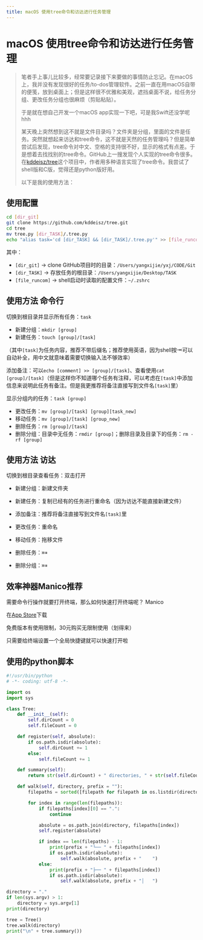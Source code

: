 ```yaml
---
title: macOS 使用tree命令和访达进行任务管理
---
```


# macOS 使用tree命令和访达进行任务管理

> 笔者手上事儿比较多，经常要记录接下来要做的事情防止忘记。在macOS上，我并没有发现很好的任务/to-dos管理软件。之前一直在用macOS自带的便笺，放到桌面上；但是这样很不优雅和美观，遮挡桌面不说，给任务分组、更改任务分组也很麻烦（剪贴粘贴）。
> 
> 于是就在想自己开发一个macOS app实现一下吧，可是我Swift还没学呢hhh
> 
> 某天晚上突然想到这不就是文件目录吗？文件夹是分组，里面的文件是任务。突然就想起来访达和tree命令，这不就是天然的任务管理吗？但是简单尝试后发现，tree命令对中文、空格的支持很不好，显示的格式有点差。于是想着去找找别的tree命令。GitHub上一搜发现个人实现的tree命令很多。在[kddeisz/tree](https://github.com/kddeisz/tree.git)这个项目中，作者用多种语言实现了tree命令。我尝试了shell版和C版，觉得还是python版好用。
> 
> 以下是我的使用方法：

## 使用配置

```bash
cd [dir_git]
git clone https://github.com/kddeisz/tree.git
cd tree
mv tree.py [dir_TASK]/.tree.py
echo "alias task='cd [dir_TASK] && [dir_TASK]/.tree.py'" >> [file_runcom]
```

其中：

- `[dir_git]` -> clone GitHub项目时的目录：`/Users/yangxijie/yxj/CODE/Git`
- `[dir_TASK]` -> 存放任务的根目录：`/Users/yangxijie/Desktop/TASK`
- `[file_runcom]` -> shell启动时读取的配置文件：`~/.zshrc`

## 使用方法 命令行

切换到根目录并显示所有任务：`task`

- 新建分组：`mkdir [group]`
- 新建任务：`touch [group]/[task]`

（其中`[task]`为任务内容，推荐不带后缀名；推荐使用英语，因为shell按⇥可以自动补全，用中文就意味着需要切换输入法不够效率）

添加备注：可以`echo [comment] >> [group]/[task]`、查看使用`cat [group]/[task]`（但是这样你不知道哪个任务有注释，可以考虑在`[task]`中添加信息来说明此任务有备注。但是我更推荐将备注直接写到文件名`[task]`里）

显示分组内的任务：`task [group]`

- 更改任务：`mv [group]/[task] [group][task_new]`
- 移动任务：`mv [group]/[task] [group_new]`
- 删除任务：`rm [group]/[task]`
- 删除分组：目录中无任务：`rmdir [group]`；删除目录及目录下的任务：`rm -rf [group]`

## 使用方法 访达

切换到根目录查看任务：双击打开

- 新建分组：新建文件夹
- 新建任务：复制已经有的任务进行重命名（因为访达不能直接新建文件）

- 添加备注：推荐将备注直接写到文件名`[task]`里

- 更改任务：重命名
- 移动任务：拖移文件
- 删除任务：`⌘⌫`
- 删除分组：`⌘⌫`

## 效率神器Manico推荐

需要命令行操作就要打开终端，那么如何快速打开终端呢？ Manico

在[App Store](https://apps.apple.com/cn/app/manico/id724472954?mt=12)下载

免费版本有使用限制，30元购买无限制使用（划得来）

只需要给终端设置一个全局快捷键就可以快速打开啦

## 使用的python脚本

```python
#!/usr/bin/python
# -*- coding: utf-8 -*-

import os
import sys

class Tree:
    def __init__(self):
        self.dirCount = 0
        self.fileCount = 0

    def register(self, absolute):
        if os.path.isdir(absolute):
            self.dirCount += 1
        else:
            self.fileCount += 1

    def summary(self):
        return str(self.dirCount) + " directories, " + str(self.fileCount) + " files"

    def walk(self, directory, prefix = ""):
        filepaths = sorted([filepath for filepath in os.listdir(directory)])

        for index in range(len(filepaths)):
            if filepaths[index][0] == ".":
                continue

            absolute = os.path.join(directory, filepaths[index])
            self.register(absolute)

            if index == len(filepaths) - 1:
                print(prefix + "└── " + filepaths[index])
                if os.path.isdir(absolute):
                    self.walk(absolute, prefix + "    ")
            else:
                print(prefix + "├── " + filepaths[index])
                if os.path.isdir(absolute):
                    self.walk(absolute, prefix + "│   ")

directory = "."
if len(sys.argv) > 1:
    directory = sys.argv[1]
print(directory)

tree = Tree()
tree.walk(directory)
print("\n" + tree.summary())
```
